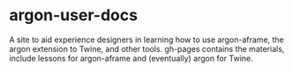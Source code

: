 # argon-user-docs
A site to aid experience designers in learning how to use argon-aframe, the argon extension to Twine, and other tools. gh-pages contains the materials, include lessons for argon-aframe and (eventually) argon for Twine.
